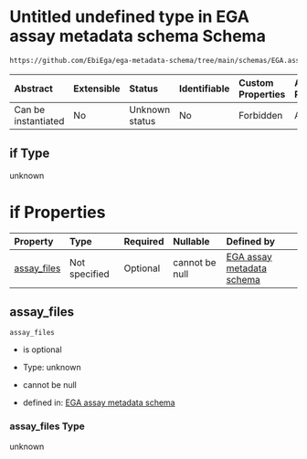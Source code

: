 # Untitled undefined type in EGA assay metadata schema Schema

```txt
https://github.com/EbiEga/ega-metadata-schema/tree/main/schemas/EGA.assay.json#/allOf/0/if
```



| Abstract            | Extensible | Status         | Identifiable | Custom Properties | Additional Properties | Access Restrictions | Defined In                                                      |
| :------------------ | :--------- | :------------- | :----------- | :---------------- | :-------------------- | :------------------ | :-------------------------------------------------------------- |
| Can be instantiated | No         | Unknown status | No           | Forbidden         | Allowed               | none                | [EGA.assay.json*](../out/EGA.assay.json "open original schema") |

## if Type

unknown

# if Properties

| Property                    | Type          | Required | Nullable       | Defined by                                                                                                                                                                                                                                                             |
| :-------------------------- | :------------ | :------- | :------------- | :--------------------------------------------------------------------------------------------------------------------------------------------------------------------------------------------------------------------------------------------------------------------- |
| [assay_files](#assay_files) | Not specified | Optional | cannot be null | [EGA assay metadata schema](ega-11-allof-if-the-files-are-aligned-reads-the-reference-alignment-details-are-expected-if-properties-assay_files.md "https://github.com/EbiEga/ega-metadata-schema/tree/main/schemas/EGA.assay.json#/allOf/0/if/properties/assay_files") |

## assay_files



`assay_files`

*   is optional

*   Type: unknown

*   cannot be null

*   defined in: [EGA assay metadata schema](ega-11-allof-if-the-files-are-aligned-reads-the-reference-alignment-details-are-expected-if-properties-assay_files.md "https://github.com/EbiEga/ega-metadata-schema/tree/main/schemas/EGA.assay.json#/allOf/0/if/properties/assay_files")

### assay_files Type

unknown
